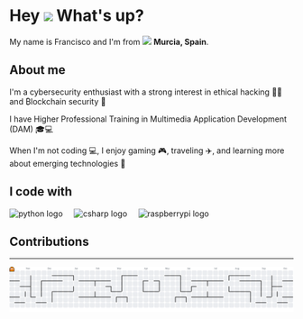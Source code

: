 <h1> Hey <img src="https://emojis.slackmojis.com/emojis/images/1577305505/7373/hand_wave.gif?1577305505" width="50" /> What's up?</h1>

<p> My name is Francisco and I'm from <img src="https://cdn-icons-png.flaticon.com/128/197/197593.png" width="17" /> <b>Murcia, Spain</b>. </p>


## About me
<p>I'm a cybersecurity enthusiast with a strong interest in ethical hacking 🕵️‍♂️ and ₿lockchain security 🔐</p>
<p>I have Higher Professional Training in Multimedia Application Development (DAM) 🎓💻</p>
<p>When I'm not coding 💻, I enjoy gaming 🎮, traveling ✈️, and learning more about emerging technologies 🚀</p>


## I code with
<div align="left">
  <img src="https://cdn.jsdelivr.net/gh/devicons/devicon/icons/python/python-original.svg" height="40" alt="python logo"  />
  <img width="12" />
  <img src="https://cdn.jsdelivr.net/gh/devicons/devicon/icons/csharp/csharp-original.svg" height="40" alt="csharp logo"  />
  <img width="12" />
  <img src="https://cdn.jsdelivr.net/gh/devicons/devicon/icons/raspberrypi/raspberrypi-original.svg" height="40" alt="raspberrypi logo"  />
</div>


## Contributions
---
<picture>
  <source media="(prefers-color-scheme: dark)" srcset="https://raw.githubusercontent.com/FranciscoFdez05/FranciscoFdez05/output/pacman-contribution-graph-dark.svg">
  <source media="(prefers-color-scheme: light)" srcset="https://raw.githubusercontent.com/FranciscoFdez05/FranciscoFdez05/output/pacman-contribution-graph.svg">
  <img alt="pacman contribution graph" src="https://raw.githubusercontent.com/FranciscoFdez05/FranciscoFdez05/output/pacman-contribution-graph.svg">
</picture>

